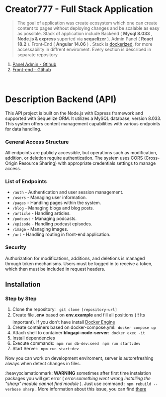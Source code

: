 # Creator777 - Full Stack Application

> The goal of application was create ecosystem which one can create content to pages without deploying changes and be scalable as easy as possible. Stack of application include Backend ( **Mysql 8.033** , **Node.js & express** suported via **sequelizer** ). Admin Panel ( **React 18.2** ). Front-End ( **Angular 14.06** ) . Stack is [dockerized](https://www.docker.com/ "dockerized"), for more accessability in diffrent enviroment. Every section is described in separate repository

1. [Panel Admin - Gtihub](https://github.com/Ibonom/BlogPanel)
2. [Front-end - Gtihub](https://github.com/Ibonom/BlogFrontEnd)

<br>

# Description Backend (API)

This API project is built on the Node.js with Express framework and supported with Sequelize ORM. It utilizes a MySQL database, version 8.033. This system offers content management capabilities with various endpoints for data handling.

### General Access Structure

All endpoints are publicly accessible, but operations such as modification, addition, or deletion require authentication. The system uses CORS (Cross-Origin Resource Sharing) with appropriate credentials settings to manage access.

### List of Endpoints

- `/auth` - Authentication and user session management.
- `/users` - Managing user information.
- `/pages` - Handling pages within the system.
- `/blog` - Managing blogs and blog posts.
- `/article` - Handling articles.
- `/podcast` - Managing podcasts.
- `/episode` - Handling podcast episodes.
- `/image` - Managing images.
- `/url` - Handling routing in front-end application.

### Security

Authorization for modifications, additions, and deletions is managed through token mechanisms. Users must be logged in to receive a token, which then must be included in request headers.

## Installation

### Step by Step

1. Clone the repository: &nbsp; `git clone [repository-url]`
2. Create file **.env** based on **env.example** and fill all positions ( :heavy_exclamation_mark: Its important). If you don't have install [Docker Engine](https://docs.docker.com/get-docker/)
3. Create containers based on docker-compose.yml:&nbsp; `docker compose up`
4. Attach shell to container **blogapi-node-server**:&nbsp; `docker exec -it `
5. Install dependencies
6. Execute commands:&nbsp; `npm run db-dev:seed` &nbsp; `npm run start:dev`
7. Start Server:&nbsp; `npm run start:dev`

Now you can work on development enviroment, server is autorefreshing always when detect changes in files.

:heavyxclamationmark: **WARNING** sometimes after first time instalation packages you will get error ( _error:something went wrong installing the "sharp" module cannot find module_ ). Just use command : `npm rebuild --verbose sharp` . More information about this issue, you can find [there](https://github.com/gatsbyjs/gatsby/issues/24559)

